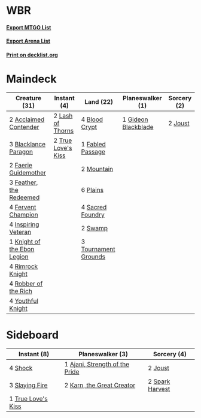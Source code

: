 # WBR

#### [Export MTGO List](../collection/WBR/WBR.txt)
#### [Export Arena List](../collection/WBR/WBR_arena.txt)
#### [Print on decklist.org](http://decklist.org/?deckmain=2%09Acclaimed%20Contender%0A3%09Blacklance%20Paragon%0A4%09Blood%20Crypt%0A1%09Fabled%20Passage%0A2%09Faerie%20Guidemother%0A3%09Feather,%20the%20Redeemed%0A4%09Fervent%20Champion%0A1%09Gideon%20Blackblade%0A4%09Inspiring%20Veteran%0A2%09Joust%0A1%09Knight%20of%20the%20Ebon%20Legion%0A2%09Lash%20of%20Thorns%0A2%09Mountain%0A6%09Plains%0A4%09Rimrock%20Knight%0A4%09Robber%20of%20the%20Rich%0A4%09Sacred%20Foundry%0A2%09Swamp%0A3%09Tournament%20Grounds%0A2%09True%20Love's%20Kiss%0A4%09Youthful%20Knight&deckside=1%09Ajani,%20Strength%20of%20the%20Pride%0A2%09Joust%0A2%09Karn,%20the%20Great%20Creator%0A4%09Shock%0A3%09Slaying%20Fire%0A2%09Spark%20Harvest%0A1%09True%20Love's%20Kiss)
# Maindeck

|                                            Creature (31)                                             |                                         Instant (4)                                         |                                           Land (22)                                           |                                       Planeswalker (1)                                       |                                   Sorcery (2)                                    |
|------------------------------------------------------------------------------------------------------|---------------------------------------------------------------------------------------------|-----------------------------------------------------------------------------------------------|----------------------------------------------------------------------------------------------|----------------------------------------------------------------------------------|
|2 [Acclaimed Contender](http://gatherer.wizards.com/Pages/Card/Details.aspx?multiverseid=472963)      |2 [Lash of Thorns](http://gatherer.wizards.com/Pages/Card/Details.aspx?multiverseid=473054)  |4 [Blood Crypt](http://gatherer.wizards.com/Pages/Card/Details.aspx?multiverseid=97102)        |1 [Gideon Blackblade](http://gatherer.wizards.com/Pages/Card/Details.aspx?multiverseid=463943)|2 [Joust](http://gatherer.wizards.com/Pages/Card/Details.aspx?multiverseid=473091)|
|3 [Blacklance Paragon](http://gatherer.wizards.com/Pages/Card/Details.aspx?multiverseid=473041)       |2 [True Love's Kiss](http://gatherer.wizards.com/Pages/Card/Details.aspx?multiverseid=472996)|1 [Fabled Passage](http://gatherer.wizards.com/Pages/Card/Details.aspx?multiverseid=473206)    |                                                                                              |                                                                                  |
|2 [Faerie Guidemother](http://gatherer.wizards.com/Pages/Card/Details.aspx?multiverseid=472973)       |                                                                                             |2 [Mountain](http://gatherer.wizards.com/Pages/Card/Details.aspx?multiverseid=439859)          |                                                                                              |                                                                                  |
|3 [Feather, the Redeemed](http://gatherer.wizards.com/Pages/Card/Details.aspx?multiverseid=461124)    |                                                                                             |6 [Plains](http://gatherer.wizards.com/Pages/Card/Details.aspx?multiverseid=439856)            |                                                                                              |                                                                                  |
|4 [Fervent Champion](http://gatherer.wizards.com/Pages/Card/Details.aspx?multiverseid=473086)         |                                                                                             |4 [Sacred Foundry](http://gatherer.wizards.com/Pages/Card/Details.aspx?multiverseid=405106)    |                                                                                              |                                                                                  |
|4 [Inspiring Veteran](http://gatherer.wizards.com/Pages/Card/Details.aspx?multiverseid=473156)        |                                                                                             |2 [Swamp](http://gatherer.wizards.com/Pages/Card/Details.aspx?multiverseid=439858)             |                                                                                              |                                                                                  |
|1 [Knight of the Ebon Legion](http://gatherer.wizards.com/Pages/Card/Details.aspx?multiverseid=466859)|                                                                                             |3 [Tournament Grounds](http://gatherer.wizards.com/Pages/Card/Details.aspx?multiverseid=473210)|                                                                                              |                                                                                  |
|4 [Rimrock Knight](http://gatherer.wizards.com/Pages/Card/Details.aspx?multiverseid=473099)           |                                                                                             |                                                                                               |                                                                                              |                                                                                  |
|4 [Robber of the Rich](http://gatherer.wizards.com/Pages/Card/Details.aspx?multiverseid=473100)       |                                                                                             |                                                                                               |                                                                                              |                                                                                  |
|4 [Youthful Knight](http://gatherer.wizards.com/Pages/Card/Details.aspx?multiverseid=129790)          |                                                                                             |                                                                                               |                                                                                              |                                                                                  |


# Sideboard

|                                         Instant (8)                                         |                                            Planeswalker (3)                                             |                                       Sorcery (4)                                        |
|---------------------------------------------------------------------------------------------|---------------------------------------------------------------------------------------------------------|------------------------------------------------------------------------------------------|
|4 [Shock](http://gatherer.wizards.com/Pages/Card/Details.aspx?multiverseid=129732)           |1 [Ajani, Strength of the Pride](http://gatherer.wizards.com/Pages/Card/Details.aspx?multiverseid=466756)|2 [Joust](http://gatherer.wizards.com/Pages/Card/Details.aspx?multiverseid=473091)        |
|3 [Slaying Fire](http://gatherer.wizards.com/Pages/Card/Details.aspx?multiverseid=473105)    |2 [Karn, the Great Creator](http://gatherer.wizards.com/Pages/Card/Details.aspx?multiverseid=460928)     |2 [Spark Harvest](http://gatherer.wizards.com/Pages/Card/Details.aspx?multiverseid=461032)|
|1 [True Love's Kiss](http://gatherer.wizards.com/Pages/Card/Details.aspx?multiverseid=472996)|                                                                                                         |                                                                                          |

